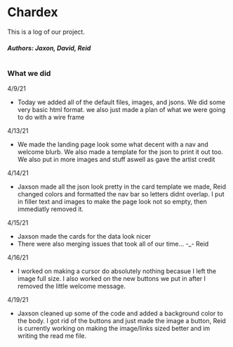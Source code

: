 # Chardex
This is a log of our project.
##### Authors: Jaxon, David, Reid
#
### What we did








4/9/21

- Today we added all of the default files, images, and jsons. We did some very basic html format. we also just made a plan of what we were going to do with a wire frame

4/13/21 

- We made the landing page look some what decent with a nav and welcome blurb. We also made a template for the json to print it out too. We also put in more images and stuff aswell as gave the artist credit

4/14/21

- Jaxson made all the json look pretty in the card template we made, Reid changed colors and formatted the nav bar so letters didnt overlap. I put in filler text and images to make the page look not so empty, then immediatly removed it.

4/15/21

- Jaxson made the cards for the data look nicer
- There were also merging issues that took all of our time... -_- Reid

4/16/21

- I worked on making a cursor do absolutely nothing becasue I left the image full size. I also worked on the new buttons we put in after I removed the little welcome message.

4/19/21

- Jaxson cleaned up some of the code and added a background color to the body. I got rid of the buttons and just made the image a button, Reid is currently working on making the image/links sized better and im writing the read me file.